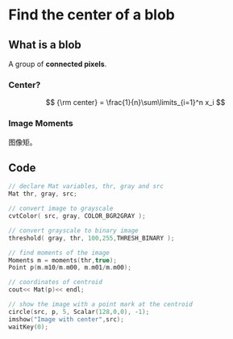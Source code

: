 # Find the center of a blob

## What is a blob

A group of **connected pixels**.

### Center?

$$
{\rm center} = \frac{1}{n}\sum\limits_{i=1}^n x_i
$$

### Image Moments

图像矩。

## Code

```cpp
// declare Mat variables, thr, gray and src
Mat thr, gray, src;

// convert image to grayscale
cvtColor( src, gray, COLOR_BGR2GRAY );

// convert grayscale to binary image
threshold( gray, thr, 100,255,THRESH_BINARY );

// find moments of the image
Moments m = moments(thr,true);
Point p(m.m10/m.m00, m.m01/m.m00);

// coordinates of centroid
cout<< Mat(p)<< endl;

// show the image with a point mark at the centroid
circle(src, p, 5, Scalar(128,0,0), -1);
imshow("Image with center",src);
waitKey(0);
```

